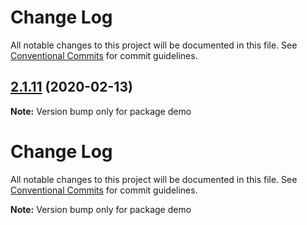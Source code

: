 # Change Log

All notable changes to this project will be documented in this file.
See [Conventional Commits](https://conventionalcommits.org) for commit guidelines.

<a name="2.1.11"></a>
## [2.1.11](https://github.com/alienwlkp/ng2-dragula/compare/v2.1.13...v2.1.11) (2020-02-13)




**Note:** Version bump only for package demo

# Change Log

All notable changes to this project will be documented in this file.
See [Conventional Commits](https://conventionalcommits.org) for commit guidelines.





**Note:** Version bump only for package demo
